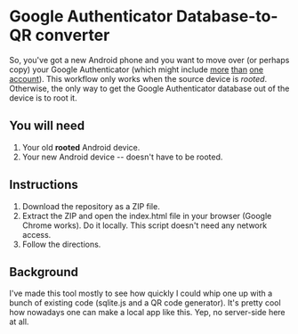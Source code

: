 Google Authenticator Database-to-QR converter
=============================================

So, you've got a new Android phone and you want to move over
(or perhaps copy) your Google Authenticator (which might include
<a href="http://itservices.stanford.edu/service/webauth/twostep"/>more</a>
<a href="http://drupal.org/project/ga_login"/>than</a>
<a href="http://www.mnxsolutions.com/security/two-factor-ssh-with-google-authenticator.html">one</a>
<a href="http://helpdesk.lastpass.com/security-options/google-authenticator/">account</a>).
This workflow only works when the source device is <em>rooted</em>.
Otherwise, the only way to get the Google Authenticator database out
of the device is to root it.

You will need
-------------
1. Your old **rooted** Android device.
2. Your new Android device -- doesn't have to be rooted.

Instructions
------------
1. Download the repository as a ZIP file.
2. Extract the ZIP and open the index.html file in your browser (Google Chrome works). Do it locally. This script doesn't need any network access.
3. Follow the directions.

Background
----------
I've made this tool mostly to see how quickly I could whip one up with a bunch of existing code (sqlite.js and a QR code generator). It's pretty cool how nowadays one can make a local app like this. Yep, no server-side here at all.
